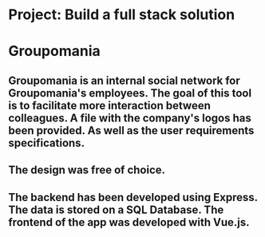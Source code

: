 # Project: Build a full stack solution
# Groupomania 
## Groupomania is an internal social network for Groupomania's employees. The goal of this tool is to facilitate more interaction between colleagues. A file with the company's logos has been provided. As well as the user requirements specifications.
## The design was free of choice. 
## The backend has been developed using Express. The data is stored on a SQL Database. The frontend of the app was developed with Vue.js. 

